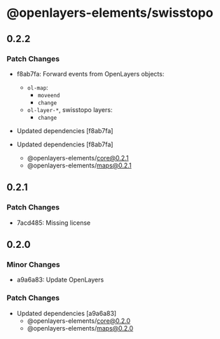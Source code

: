 # @openlayers-elements/swisstopo

## 0.2.2

### Patch Changes

- f8ab7fa: Forward events from OpenLayers objects:

  - `ol-map`:
    - `moveend`
    - `change`
  - `ol-layer-*`, swisstopo layers:
    - `change`

- Updated dependencies [f8ab7fa]
- Updated dependencies [f8ab7fa]
  - @openlayers-elements/core@0.2.1
  - @openlayers-elements/maps@0.2.1

## 0.2.1

### Patch Changes

- 7acd485: Missing license

## 0.2.0

### Minor Changes

- a9a6a83: Update OpenLayers

### Patch Changes

- Updated dependencies [a9a6a83]
  - @openlayers-elements/core@0.2.0
  - @openlayers-elements/maps@0.2.0
